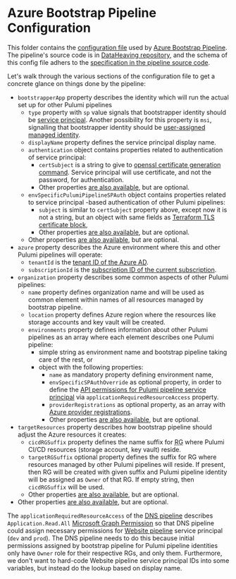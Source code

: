 # Azure Bootstrap Pipeline Configuration
This folder contains the [configuration file](config.json) used by [Azure Bootstrap Pipeline](..).
The pipeline's source code is in [DataHeaving repository](https://github.com/DataHeaving/pulumi/tree/main/azure-pipeline-bootstrap), and the schema of this config file adhers to the [specification in the pipeline source code](https://github.com/DataHeaving/pulumi/blob/main/azure-pipeline-bootstrap/src/cli-config.ts#L113).

Let's walk through the various sections of the configuration file to get a concrete glance on things done by the pipeline:
- `bootstrapperApp` property describes the identity which will run the actual set up for other Pulumi pipelines
    - `type` property with `sp` value signals that bootstrapper identity should be [service principal](https://docs.microsoft.com/en-us/azure/active-directory/develop/app-objects-and-service-principals). Another possibility for this property is `msi`, signalling that bootstrapper identity should be [user-assigned managed identity](https://docs.microsoft.com/en-us/azure/active-directory/managed-identities-azure-resources/overview).
    - `displayName` property defines the service principal display name.
    - `authentication` object contains properties related to authentication of service principal:
        - `certSubject` is a string to give to [openssl certificate generation command](https://www.digicert.com/kb/ssl-support/openssl-quick-reference-guide.htm#Usingthe-subjSwitch). Service principal will use certificate, and not the password, for authentication.
        - Other properties [are also available](https://github.com/DataHeaving/pulumi/blob/main/azure-pipeline-bootstrap/src/cli-config.ts#L144), but are optional.
    - `envSpecificPulumiPipelineSPAuth` object contains properties related to service principal -based authentication of other Pulumi pipelines:
        - `subject` is similar to `certSubject` property above, except now it is not a string, but an object with same fields as [Terraform TLS certificate block](https://registry.terraform.io/providers/hashicorp/tls/latest/docs/resources/cert_request),
        - Other properties [are also available](https://github.com/DataHeaving/pulumi/blob/main/azure-pipeline-bootstrap/src/cli-config.ts#L183), but are optional.
    - Other properties [are also available](https://github.com/DataHeaving/pulumi/blob/main/azure-pipeline-bootstrap/src/cli-config.ts#L191), but are optional.
- `azure` property describes the Azure environment where this and other Pulumi pipelines will operate:
    - `tenantId` is the [tenant ID of the Azure AD](https://docs.microsoft.com/en-us/onedrive/find-your-office-365-tenant-id).
    - `subscriptionId` is the [subscription ID of the current subscription](https://docs.microsoft.com/en-us/azure/media-services/latest/setup-azure-subscription-how-to?tabs=portal#use-the-azure-portal).
- `organization` property describes some common aspects of other Pulumi pipelines:
    - `name` property defines organization name and will be used as common element within names of all resources managed by bootstrap pipeline.
    - `location` property defines Azure region where the resources like storage accounts and key vault will be created.
    - `environments` property defines information about other Pulumi pipelines as an array where each element describes one Pulumi pipeline:
        - simple string as environment name and bootstrap pipeline taking care of the rest, or
        - object with the following properties:
            - `name` as mandatory property defining environment name,
            - `envSpecificSPAuthOverride` as optional property, in order to define the [API permissions for Pulumi pipeline service principal](https://docs.microsoft.com/en-us/azure/active-directory/develop/v2-permissions-and-consent) via `applicationRequiredResourceAccess` property.
            - `providerRegistrations` as optional property, as an array with [Azure provider registrations](https://docs.microsoft.com/en-us/azure/azure-resource-manager/management/resource-providers-and-types).
            - Other properties [are also available](https://github.com/DataHeaving/pulumi/blob/main/azure-pipeline-bootstrap/src/cli-config.ts#L55), but are optional.
- `targetResources` property describes how bootstrap pipeline should adjust the Azure resources it creates:
    - `cicdRGSuffix` property defines the name suffix for <abbr title="Resource Group">RG</abbr> where Pulumi CI/CD resources (storage account, key vault) reside.
    - `targetRGSuffix` optional property defines the suffix for RG where resources managed by other Pulumi pipelines will reside. If present, then RG will be created with given suffix and Pulumi pipeline identity will be assigned as `Owner` of that RG. If empty string, then `cicdRGSuffix` will be used.
    - Other properties [are also available](https://github.com/DataHeaving/pulumi/blob/main/azure-pipeline-bootstrap/src/cli-config.ts#L215), but are optional.
- Other properties [are also available](https://github.com/DataHeaving/pulumi/blob/main/azure-pipeline-bootstrap/src/cli-config.ts#L227), but are optional.

The `applicationRequiredResourceAccess` of the [DNS pipeline](../../dns) describes `Application.Read.All` [Microsoft Graph Permission](https://docs.microsoft.com/en-us/graph/permissions-reference#application-permissions-4) so that DNS pipeline could assign necessary permissions for [Website pipeline](../../website) service principal (`dev` and `prod`).
The DNS pipeline needs to do this because initial permissions assigned by bootstrap pipeline for Pulumi pipeline identities only have `Owner` role for their respective RGs, and only them.
Furthermore, we don't want to hard-code Website pipeline service principal IDs into some variables, but instead do the lookup based on display name.